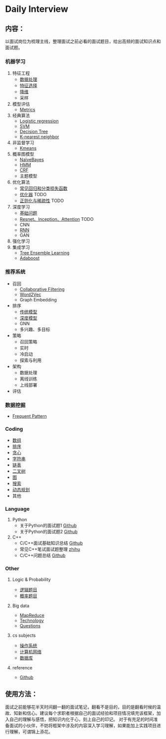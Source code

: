 # Daily Interview


## 内容：
以面试岗位为梳理主线，整理面试之前必看的面试题目，给出高频的面试知识点和面试题。


### 机器学习
1. 特征工程
   + [数据处理](machine-learning/data_processing.md)
   + [特征选择](machine-learning/feature_selection.md)
   + [降维](machine-learning/pca.md)
   + 采样
2. 模型评估
   + [Metrics](/machine-learning/metrics.md)
3. 经典算法
   + [Logistic regression](/machine-learning/logistic_regression.md)
   + [SVM](/machine-learning/SVM.md)
   + [Decision Tree](/machine-learning/DecisionTree.md)
   + [K-nearest neighbor](/machine-learning/kNN.md)
4. 非监督学习
   + [Kmeans](/machine-learning/kmeans.md)
5. 概率图模型
   + [NaïveBayes](/machine-learning/NaïveBayes.md)
   + [HMM](/machine-learning/HMM.md)
   + [CRF](/machine-learning/CRF.md)
   + 主题模型
6. 优化算法
   + [常见回归和分类损失函数](/machine-learning/loss_functions.md)
   + [优化器](/machine-learning/optimizer.md) TODO
   + [正则化与稀疏性](/machine-learning/regularization.md) TODO
7. 深度学习
   + [基础问题](/machine-learning/deep_learning_basic.md)
   + [Resnet、Inception、Attention](/machine-learning/dl_structure.md) TODO
   + CNN
   + [RNN](/machine-learning/rnn.md)
   + GAN
8. 强化学习
9. 集成学习
   + [Tree Ensemble Learning](/machine-learning/tree_ensemble_learning.md)
   + [Adaboost](/machine-learning/Adaboost.md)

### 推荐系统
   + 召回
     + [Collaborative Filtering](/machine-learning/collaborative_filtering.md)
     + [Word2Vec](/machine-learning/word2vec.md)
     + Graph Embedding
   + 排序
     + [传统模型](/machine-learning/ctr_models.md)
     + [深度模型](/machine-learning/ctr_deep_models.md)
     + GNN
     + 多兴趣、多目标
   + 策略
     + 召回策略
     + 实时
     + 冷启动
     + 探索与利用
   + 架构
     + 数据处理
     + 离线训练
     + 上线部署
   + 评估

### 数据挖掘
   + [Frequent Pattern](/machine-learning/frequent_pattern.md)

### Coding
   + [数组](/coding/Array.md)
   + [排序](/coding/sort.md)
   + [贪心](/coding/greedy.md)
   + [字符串](/coding/string.md)
   + [链表](/coding/linklist.md)
   + [二叉树](/coding/binaryTree.md)
   + [图](/coding/graph.md)
   + [搜索](/coding/search.md)
   + [动态规划](/coding/dp.md)
   + 其他

### Language
1. Python
   + 关于Python的面试题1 [Github](https://github.com/taizilongxu/interview_python)
   + 关于Python的面试题2 [Github](https://github.com/kenwoodjw/python_interview_question)
2. C++
   + C/C++面试基础知识总结 [Github](https://github.com/huihut/interview)
   + 常见C++笔试面试题整理 [zhihu](https://zhuanlan.zhihu.com/p/69999591)
   + C/C++问题总结 [Github](https://github.com/linw7/Skill-Tree/blob/master/%E7%BC%96%E7%A8%8B%E8%AF%AD%E8%A8%80C++.md)
### Other
1. Logic & Probability
   + [逻辑题目](/logic-probability/logic.md)
   + [概率题目](/logic-probability/probability.md)

2. Big data
   + [MapReduce](/big-data/mapreduce.md)
   + [Technology](/big-data/Technology.md)
   + [Questions](/big-data/questions.md)

3. cs subjects
   + [操作系统](/cs-subjects/opreating-systems.md)
   + [计算机网络](/cs-subjects/compute-networks.md)
   + [数据库](/cs-subjects/dbms.md)

4. reference
   + [Github](https://github.com/lcylmhlcy/Awesome-algorithm-interview)


## 使用方法：
面试之前能够花半天时间翻一翻的面试笔记，翻看不是目的，目的是翻看时候的温故、知新和信心。建议每个求职者根据自己的面试经验和项目情况填充该框架，加入自己的理解与感悟，把知识内化于心，刻上自己的印记。
对于有充足的时间准备面试的小伙伴，不妨将框架中涉及的内容深入学习理解，如果能加上实践项目进行理解，可谓锦上添花。

